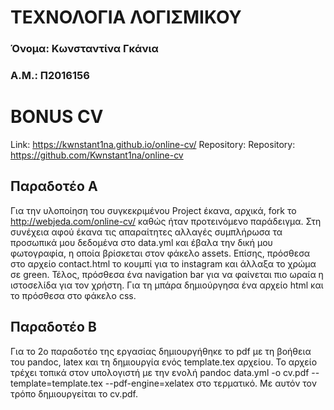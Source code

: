 # ΤΕΧΝΟΛΟΓΙΑ ΛΟΓΙΣΜΙΚΟΥ
### Όνομα: Κωνσταντίνα Γκάνια
### Α.Μ.: Π2016156

# BONUS CV

Link: https://kwnstant1na.github.io/online-cv/
Repository: Repository: https://github.com/Kwnstant1na/online-cv

## Παραδοτέο Α
Για την υλοποίηση του συγκεκριμένου Project έκανα, αρχικά, fork το http://webjeda.com/online-cv/ καθώς ήταν προτεινόμενο παράδειγμα.
Στη συνέχεια αφού έκανα τις απαραίτητες αλλαγές συμπλήρωσα τα προσωπικά μου δεδομένα στο data.yml και έβαλα την δική μου φωτογραφία, 
η οποία βρίσκεται στον φάκελο assets. Επίσης, πρόσθεσα στο αρχείο contact.html το κουμπί για το instagram και άλλαξα το χρώμα σε green.
Τέλος, πρόσθεσα ένα navigation bar για να φαίνεται πιο ωραία η ιστοσελίδα για τον χρήστη. Για τη μπάρα δημιούργησα ένα αρχείο html και 
το πρόσθεσα στο φάκελο css. 


## Παραδοτέο Β
Για το 2ο παραδοτέο της εργασίας δημιουργήθηκε το pdf με τη βοήθεια του pandoc, latex και τη δημιουργία ενός template.tex αρχείου.
Το αρχείο τρέχει τοπικά στον υπολογιστή με την ενολή pandoc data.yml -o cv.pdf --template=template.tex --pdf-engine=xelatex στο τερματικό.
Με αυτόν τον τρόπο δημιουργείται το cv.pdf. 
